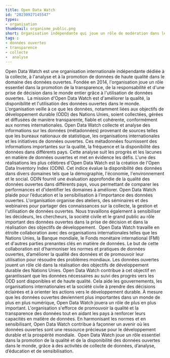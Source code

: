 ```yaml
---
title: Open Data Watch
id: "20230927145547"
types:
- organisation
thumbnail: organisme_public.png
short: Organisation indépendante qui joue un rôle de modération dans les données ouvertes des pays du monde entier.
tags :
- données ouvertes
- transparence
- collecte
-  analyse
---
```


Open Data Watch est une organisation internationale indépendante dédiée à la collecte, à l'analyse et à la promotion de données de haute qualité dans le domaine des données ouvertes. Fondée en 2014, l'organisation joue un rôle essentiel dans la promotion de la transparence, de la responsabilité et d'une prise de décision dans le monde entier grâce à l'utilisation de données ouvertes. 
La mission d'Open Data Watch est d'améliorer la qualité, la disponibilité et l'utilisation des données ouvertes dans le monde. L'organisation veille à ce que les données, notamment liées aux objectifs de développement durable (ODD) des Nations Unies, soient collectées, gérées et diffusées de manière transparente, fiable et cohérente, conformément aux normes internationales. Open Data Watch collecte et analyse des informations sur les données (métadonnées) provenant de sources telles que les bureaux nationaux de statistique, les organisations internationales et les initiatives de données ouvertes. Ces métadonnées fournissent des informations importantes sur la qualité, la fréquence et la disponibilité des données dans différents pays. Cette analyse suit les progrès et les lacunes en matière de données ouvertes et met en évidence les défis.
L'une des réalisations les plus célèbres d'Open Data Watch est la création de l'Open Data Inventory Index (ODIN). Cet indice évalue la disponibilité des données dans divers domaines tels que la démographie, l'économie, l'environnement et le social. ODIN fournit une évaluation approfondie de la qualité des données ouvertes dans différents pays, vous permettant de comparer les performances et d'identifier les domaines à améliorer. 
Open Data Watch plaide pour l’éducation et la sensibilisation à l’importance des données ouvertes. L'organisation organise des ateliers, des séminaires et des webinaires pour partager des connaissances sur la collecte, la gestion et l'utilisation de données ouvertes. Nous travaillons également à sensibiliser les décideurs, les chercheurs, la société civile et le grand public au rôle important des données ouvertes dans la prise de décision et dans la réalisation des objectifs de développement.
 Open Data Watch travaille en étroite collaboration avec des organisations internationales telles que les Nations Unies, la Banque mondiale, le Fonds monétaire international (FMI) et d'autres parties prenantes clés en matière de données. Le but de cette collaboration est d’harmoniser les normes et pratiques de données ouvertes, d’améliorer la qualité des données et de promouvoir leur utilisation pour résoudre des problèmes mondiaux. Les données ouvertes jouent un rôle clé dans la réalisation des objectifs de développement durable des Nations Unies. Open Data Watch contribue à cet objectif en garantissant que les données nécessaires au suivi des progrès vers les ODD sont disponibles et de haute qualité. Cela aide les gouvernements, les organisations internationales et la société civile à prendre des décisions éclairées et à orienter les actions vers le développement durable.
À mesure que les données ouvertes deviennent plus importantes dans un monde de plus en plus numérique, Open Data Watch jouera un rôle de plus en plus important. L'organisation s'efforce de promouvoir la qualité et la transparence des données tout en aidant les pays à renforcer leurs capacités en matière de données. En harmonisant les normes et en sensibilisant, Open Data Watch contribue à façonner un avenir où les données ouvertes sont une ressource précieuse pour le développement durable et la prospérité mondiale.
 Open Data Watch joue un rôle essentiel dans la promotion de la qualité et de la disponibilité des données ouvertes dans le monde, grâce à des activités de collecte de données, d’analyse, d’éducation et de sensibilisation.